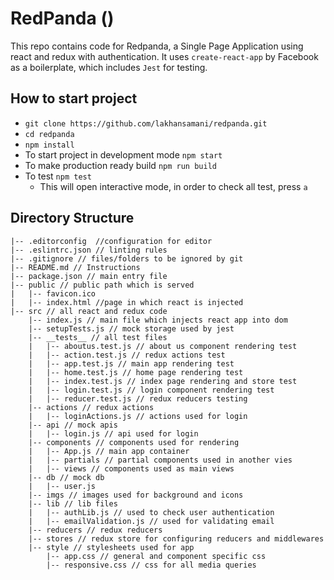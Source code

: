 # RedPanda ()
This repo contains code for Redpanda, a Single Page Application using react and redux with authentication. It uses `create-react-app` by Facebook as a boilerplate, which includes `Jest` for testing.

## How to start project
* `git clone https://github.com/lakhansamani/redpanda.git`
* `cd redpanda`
* `npm install`
* To start project in development mode `npm start`
* To make production ready build `npm run build`
* To test `npm test`
    - This will open interactive mode, in order to check all test, press `a`

## Directory Structure
```
|-- .editorconfig  //configuration for editor
|-- .eslintrc.json // linting rules
|-- .gitignore // files/folders to be ignored by git
|-- README.md // Instructions
|-- package.json // main entry file
|-- public // public path which is served
|   |-- favicon.ico
|   |-- index.html //page in which react is injected
|-- src // all react and redux code
    |-- index.js // main file which injects react app into dom
    |-- setupTests.js // mock storage used by jest
    |-- __tests__ // all test files
    |   |-- aboutus.test.js // about us component rendering test
    |   |-- action.test.js // redux actions test
    |   |-- app.test.js // main app rendering test
    |   |-- home.test.js // home page rendering test
    |   |-- index.test.js // index page rendering and store test
    |   |-- login.test.js // login component rendering test
    |   |-- reducer.test.js // redux reducers testing
    |-- actions // redux actions
    |   |-- loginActions.js // actions used for login
    |-- api // mock apis
    |   |-- login.js // api used for login
    |-- components // components used for rendering
    |   |-- App.js // main app container
    |   |-- partials // partial components used in another vies
    |   |-- views // components used as main views
    |-- db // mock db
    |   |-- user.js
    |-- imgs // images used for background and icons
    |-- lib // lib files
    |   |-- authLib.js // used to check user authentication
    |   |-- emailValidation.js // used for validating email
    |-- reducers // redux reducers
    |-- stores // redux store for configuring reducers and middlewares
    |-- style // stylesheets used for app
        |-- app.css // general and component specific css
        |-- responsive.css // css for all media queries
```

